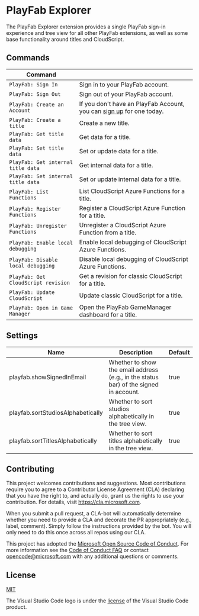 # PlayFab Explorer
The PlayFab Explorer extension provides a single PlayFab sign-in experience and tree view for all other PlayFab extensions, as well as some base functionality around titles and CloudScript.

## Commands

| Command |  |
| --- | --- |
| `PlayFab: Sign In`  | Sign in to your PlayFab account.
| `PlayFab: Sign Out` | Sign out of your PlayFab account.
| `PlayFab: Create an Account`  | If you don't have an PlayFab Account, you can [sign up](https://developer.playfab.com/en-US/sign-up) for one today.
| `PlayFab: Create a title`  | Create a new title.
| `PlayFab: Get title data` | Get data for a title.
| `PlayFab: Set title data` | Set or update data for a title.
| `PlayFab: Get internal title data` | Get internal data for a title.
| `PlayFab: Set internal title data` | Set or update internal data for a title.
| `PlayFab: List Functions` | List CloudScript Azure Functions for a title.
| `PlayFab: Register Functions` | Register a CloudScript Azure Function for a title.
| `PlayFab: Unregister Functions` | Unregister a CloudScript Azure Function from a title.
| `PlayFab: Enable local debugging` | Enable local debugging of CloudScript Azure Functions.
| `PlayFab: Disable local debugging` | Disable local debugging of CloudScript Azure Functions.
| `PlayFab: Get CloudScript revision` | Get a revision for classic CloudScript for a title.
| `PlayFab: Update CloudScript` | Update classic CloudScript for a title.
| `PlayFab: Open in Game Manager` | Open the PlayFab GameManager dashboard for a title.

## Settings

| Name | Description | Default |
| --- | --- | --- |
| playfab.showSignedInEmail | Whether to show the email address (e.g., in the status bar) of the signed in account. | true
| playfab.sortStudiosAlphabetically | Whether to sort studios alphabetically in the tree view. | true
| playfab.sortTitlesAlphabetically | Whether to sort titles alphabetically in the tree view. | true

## Contributing

This project welcomes contributions and suggestions.  Most contributions require you to agree to a
Contributor License Agreement (CLA) declaring that you have the right to, and actually do, grant us
the rights to use your contribution. For details, visit https://cla.microsoft.com.

When you submit a pull request, a CLA-bot will automatically determine whether you need to provide
a CLA and decorate the PR appropriately (e.g., label, comment). Simply follow the instructions
provided by the bot. You will only need to do this once across all repos using our CLA.

This project has adopted the [Microsoft Open Source Code of Conduct](https://opensource.microsoft.com/codeofconduct/).
For more information see the [Code of Conduct FAQ](https://opensource.microsoft.com/codeofconduct/faq/) or
contact [opencode@microsoft.com](mailto:opencode@microsoft.com) with any additional questions or comments.

## License
[MIT](LICENSE.md)

The Visual Studio Code logo is under the [license](https://code.visualstudio.com/license) of the Visual Studio Code product.